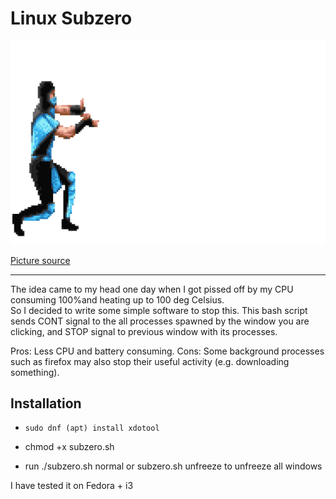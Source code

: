# Linux Subzero



![subzero](sz.gif)

[Picture source](https://www.deviantart.com/jjbamortalkombat/art/Mortal-Kombat-2-Sub-Zero-gif-freeze-595259507)


***

The idea came to my head one day when I got pissed off by my CPU consuming 100%and heating up to 100 deg Celsius.         
So I decided to write some simple  software to stop this.
This bash script sends CONT signal to the all processes spawned by the window you are clicking, and STOP signal to previous window with its processes.  

Pros: Less CPU and battery consuming.
Cons: Some background processes such as firefox may also stop their useful activity (e.g. downloading something).

## Installation

- ```sudo dnf (apt) install xdotool```

- chmod +x subzero.sh 

- run ./subzero.sh normal or subzero.sh unfreeze to unfreeze all windows 

I have tested it on Fedora + i3 
